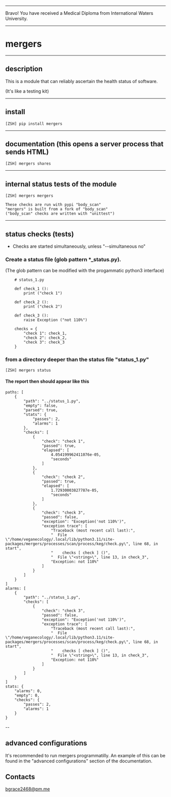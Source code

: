 


******

Bravo!  You have received a Medical Diploma from International Waters University.

******


# mergers

---

## description
This is a module that can reliably
ascertain the health status of software.

(It's like a testing kit)
		
---		
		
## install
`[ZSH] pip install mergers`

---
	
## documentation (this opens a server process that sends HTML)
`[ZSH] mergers shares`
	
---	
	
## internal status tests of the module
`[ZSH] mergers mergers`
	
	These checks are run with pypi "body_scan"
	"mergers" is built from a fork of "body_scan"
	("body_scan" checks are written with "unittest")
	
---

## status checks (tests)
- Checks are started simultaneously, unless "--simultaneous no"</p>
	
### Create a status file (glob pattern *_status.py).
(The glob pattern can be modified with the progammatic python3 interface)
```		
	# status_1.py
	
	def check_1 ():
		print ("check 1")
		
	def check_2 ():
		print ("check 2")
		
	def check_3 ():
		raise Exception ("not 110%")

	checks = {
		"check 1": check_1,
		"check 2": check_2,
		"check 3": check_3
	}
```
		
### from a directory deeper than the status file "status_1.py"
`[ZSH] mergers status`


#### The report then should appear like this
```
paths: [
	{
		"path": "../status_1.py",
		"empty": false,
		"parsed": true,
		"stats": {
			"passes": 2,
			"alarms": 1
		},
		"checks": [
			{
				"check": "check 1",
				"passed": true,
				"elapsed": [
					4.054199962411076e-05,
					"seconds"
				]
			},
			{
				"check": "check 2",
				"passed": true,
				"elapsed": [
					1.72930003827787e-05,
					"seconds"
				]
			},
			{
				"check": "check 3",
				"passed": false,
				"exception": "Exception('not 110%')",
				"exception trace": [
					"Traceback (most recent call last):",
					"  File \"/home/veganecology/.local/lib/python3.11/site-packages/mergers/processes/scan/process/keg/check.py\", line 68, in start",
					"    checks [ check ] ()",
					"  File \"<string>\", line 13, in check_3",
					"Exception: not 110%"
				]
			}
		]
	}
]
alarms: [
	{
		"path": "../status_1.py",
		"checks": [
			{
				"check": "check 3",
				"passed": false,
				"exception": "Exception('not 110%')",
				"exception trace": [
					"Traceback (most recent call last):",
					"  File \"/home/veganecology/.local/lib/python3.11/site-packages/mergers/processes/scan/process/keg/check.py\", line 68, in start",
					"    checks [ check ] ()",
					"  File \"<string>\", line 13, in check_3",
					"Exception: not 110%"
				]
			}
		]
	}
]
stats: {
	"alarms": 0,
	"empty": 0,
	"checks": {
		"passes": 2,
		"alarms": 1
	}
}
```
	
--

## advanced configurations
It's recommended to run mergers programmatilly.
An example of this can be found in the "advanced configurations"
section of the documentation.

## Contacts
bgrace2468@pm.me
	
</pre>
		
		
	